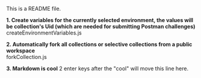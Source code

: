 This is a README file.

**1. Create variables for the currently selected environment, the values will be collection's Uid (which are needed for submitting Postman challenges)**  
createEnvironmentVariables.js

**2. Automatically fork all collections or selective collections from a public workspace**  
forkCollection.js

**3. Markdown is cool**
2 enter keys after the "cool" will move this line here.
